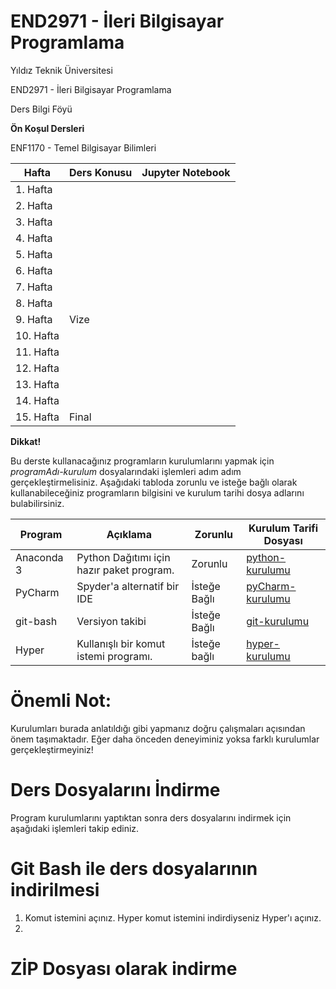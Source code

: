 # END2971 - İleri Bilgisayar Programlama

Yıldız Teknik Üniversitesi

END2971 - İleri Bilgisayar Programlama

Ders Bilgi Föyü

<!---
**Lecturer Information**                    | **Assistant Information**
--------------------------------------------|--------------------------------
Vildan Ç. ÖZKIR                             | Şahika KOYUN YILMAZ
Yildiz Campus - A627                        | Yildiz Campus - V101
cvildan@yildiz.edu.tr                       | skoyun@yildiz.edu.tr
[Avesis](www.avesis.yildiz.edu.tr/cvildan)  | [Avesis](www.avesis.yildiz.edu.tr/skoyun)
0212 - 383 2903                             | 0212 383 3037
**Office Hours**                            | **Office Hours**
Tuesday 14:00\-15:00                        | Tuesday 13:00\-14:00
-->

**Ön Koşul Dersleri**

ENF1170 - Temel Bilgisayar Bilimleri

 **Hafta**|                      **Ders Konusu**                      | **Jupyter Notebook**
----------|-------------------------------------------------------------|------------------
1. Hafta  |                     |
2. Hafta  |                     |
3. Hafta  |                     |
4. Hafta  |                     |
5. Hafta  |                     |
6. Hafta  |                     |
7. Hafta  |                     |
8. Hafta  |                     |
9. Hafta  | Vize                |
10. Hafta |                     |
11. Hafta |                     |
12. Hafta |                     |
13. Hafta |                     |
14. Hafta |                     |
15. Hafta | Final                                                       |

**Dikkat!**

Bu derste kullanacağınız programların kurulumlarını yapmak için _programAdı-kurulum_ dosyalarındaki işlemleri adım adım gerçekleştirmelisiniz. Aşağıdaki tabloda zorunlu ve isteğe bağlı olarak kullanabileceğiniz programların bilgisini ve kurulum tarihi dosya adlarını bulabilirsiniz.

**Program** |**Açıklama**| **Zorunlu** | **Kurulum Tarifi Dosyası**
------------|------------|-------------|----------------------------
Anaconda 3  |Python Dağıtımı için hazır paket program.| Zorunlu     | [python-kurulumu](python-kurulumu.md)
PyCharm     |Spyder'a alternatif bir IDE| İsteğe Bağlı| [pyCharm-kurulumu](pyCharm-kurulumu.md)
git-bash    |Versiyon takibi| İsteğe Bağlı| [git-kurulumu](git-kurulumu.md)
Hyper       | Kullanışlı bir komut istemi programı. | İsteğe bağlı | [hyper-kurulumu](hyper-kurulumu)

# Önemli Not:

Kurulumları burada anlatıldığı gibi yapmanız doğru çalışmaları açısından önem taşımaktadır. Eğer daha önceden deneyiminiz yoksa farklı kurulumlar gerçekleştirmeyiniz!

# Ders Dosyalarını İndirme

Program kurulumlarını yaptıktan sonra ders dosyalarını indirmek için aşağıdaki işlemleri takip ediniz.

# Git Bash ile ders dosyalarının indirilmesi

1. Komut istemini açınız. Hyper komut istemini indirdiyseniz Hyper'ı açınız.
2.

# ZİP Dosyası olarak indirme
